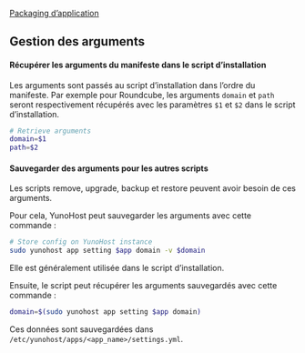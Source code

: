 <a class="btn btn-lg btn-default" href="packaging_apps_fr">Packaging d’application</a>

## Gestion des arguments
#### Récupérer les arguments du manifeste dans le script d’installation
Les arguments sont passés au script d’installation dans l’ordre du manifeste. Par exemple pour Roundcube, les arguments `domain` et `path` seront respectivement récupérés avec les paramètres `$1` et `$2` dans le script d’installation.

```bash
# Retrieve arguments
domain=$1
path=$2
```

#### Sauvegarder des arguments pour les autres scripts
Les scripts remove, upgrade, backup et restore peuvent avoir besoin de ces arguments.

Pour cela, YunoHost peut sauvegarder les arguments avec cette commande :
```bash
# Store config on YunoHost instance
sudo yunohost app setting $app domain -v $domain
```
Elle est généralement utilisée dans le script d’installation.

Ensuite, le script peut récupérer les arguments sauvegardés avec cette commande :
```bash
domain=$(sudo yunohost app setting $app domain)
```

Ces données sont sauvegardées dans `/etc/yunohost/apps/<app_name>/settings.yml`.
